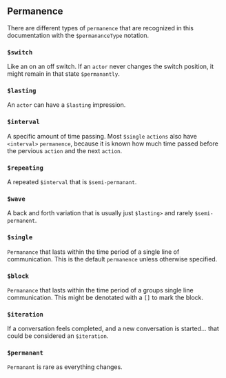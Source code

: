 ## Permanence
There are different types of `permanence` that are recognized in this documentation with the `$permananceType` notation.

### `$switch`
Like an on an off switch.  If an `actor` never changes the switch position, it might remain in that state `$permanantly`.

### `$lasting`
An `actor` can have a `$lasting` impression.

### `$interval`
A specific amount of time passing.  Most `$single` `actions` also have `<interval>` `permanence`, because it is known how much time passed before the pervious `action` and the next `action`.

### `$repeating`
A repeated `$interval` that is `$semi-permanant`.

### `$wave`
A back and forth variation that is usually just `$lasting>` and rarely `$semi-permanent`.

### `$single`
`Permanance` that lasts within the time period of a single line of communication.  This is the default `permanence` unless otherwise specified.

### `$block`
`Permanance` that lasts within the time period of a groups single line communication.  This might be denotated with a `[]` to mark the block.

### `$iteration`
If a conversation feels completed, and a new conversation is started... that could be considered an `$iteration`.

### `$permanant`
`Permanant` is rare as everything changes.
